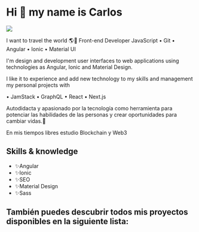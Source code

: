 # Hi 👋 my name is Carlos
![](https://carlosdugarte.com/assets/images/greetings.png)

I want to travel the world 🌎🍃
Front-end Developer JavaScript
• Git
• Angular
• Ionic
• Material UI

I'm design and development user interfaces to web applications using technologies as Angular, Ionic and Material Design.

I like it to experience and add new technology to my skills and management my personal projects with

• JamStack
• GraphQL
• React
• Next.js

Autodidacta y apasionado por la tecnología como herramienta para potenciar las habilidades de las personas y crear oportunidades para cambiar vidas.💖

En mis tiempos libres estudio Blockchain y Web3

## Skills & knowledge
- ✨Angular
- ✨Ionic
- ✨SEO
- ✨Material Design
- ✨Sass

## También puedes descubrir todos mis proyectos disponibles en la siguiente lista:

<!--
**cardugarte/cardugarte** is a ✨ _special_ ✨ repository because its `README.md` (this file) appears on your GitHub profile.

Here are some ideas to get you started:

- 🔭 I’m currently working on ...
- 🌱 I’m currently learning ...
- 👯 I’m looking to collaborate on ...
- 🤔 I’m looking for help with ...
- 💬 Ask me about ...
- 📫 How to reach me: ...
- 😄 Pronouns: ...
- ⚡ Fun fact: ...
-->
